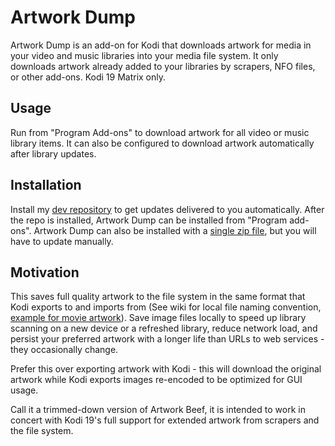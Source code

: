 # Artwork Dump

Artwork Dump is an add-on for Kodi that downloads artwork for media in your video and music libraries
into your media file system. It only downloads artwork already added to your libraries by scrapers,
NFO files, or other add-ons. Kodi 19 Matrix only.

## Usage

Run from "Program Add-ons" to download artwork for all video or music library items. It can also be
configured to download artwork automatically after library updates.

## Installation

Install my [dev repository][1] to get updates delivered to you automatically. After the repo is
installed, Artwork Dump can be installed from "Program add-ons". Artwork Dump can also be installed
with a [single zip file][2], but you will have to update manually.

[1]: https://github.com/rmrector/repository.rector.stuff/raw/python3/latest/repository.rector.stuff-latest.zip
[2]: https://github.com/rmrector/repository.rector.stuff/raw/python3/latest/script.artwork.dump-latest.zip

## Motivation

This saves full quality artwork to the file system in the same format that Kodi exports to and imports
from (See wiki for local file naming convention, [example for movie artwork][3]). Save image files
locally to speed up library scanning on a new device or a refreshed library, reduce network load,
and persist your preferred artwork with a longer life than URLs to web services - they occasionally change.

Prefer this over exporting artwork with Kodi - this will download the original artwork while Kodi
exports images re-encoded to be optimized for GUI usage.

Call it a trimmed-down version of Artwork Beef, it is intended to work in concert with Kodi 19's
full support for extended artwork from scrapers and the file system.

[3]: https://kodi.wiki/view/Movie_artwork
